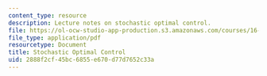 ```yaml
---
content_type: resource
description: Lecture notes on stochastic optimal control.
file: https://ol-ocw-studio-app-production.s3.amazonaws.com/courses/16-323-principles-of-optimal-control-spring-2008/2888f2cf45bc6855e670d77d7652c33a_lec12.pdf
file_type: application/pdf
resourcetype: Document
title: Stochastic Optimal Control
uid: 2888f2cf-45bc-6855-e670-d77d7652c33a
---
```

